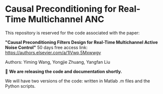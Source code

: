 # Causal Preconditioning for Real-Time Multichannel ANC

This repository is reserved for the code associated with the paper:

**"Causal Preconditioning Filters Design for Real-Time Multichannel Active Noise Control"**
50 days free access link: https://authors.elsevier.com/a/1lVwp,5Mxwwgy

Authors: Yiming Wang, Yongjie Zhuang, Yangfan Liu

📌 **We are releasing the code and documentation shortly.**

We will have two versions of the code: written in Matlab .m files and the Python scripts.
